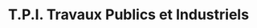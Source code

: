 ---
title: "T.P.I. Travaux Publics et Industriels"
url: /varennes-vauzelles/t-p-i-travaux-publics-et-industriels/
shop: location de stockage
---